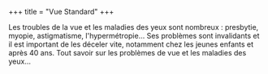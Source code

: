 +++
title = "Vue Standard"
+++

Les troubles de la vue et les maladies des yeux sont nombreux : presbytie, myopie, astigmatisme, l'hypermétropie… Ses problèmes sont invalidants et il est important de les déceler vite, notamment chez les jeunes enfants et après 40 ans. Tout savoir sur les problèmes de vue et les maladies des yeux…